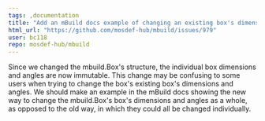 ```yaml
---
tags: ,documentation
title: "Add an mBuild docs example of changing an existing box's dimensions and angles for the new mbuild.Box's structure."
html_url: "https://github.com/mosdef-hub/mbuild/issues/979"
user: bc118
repo: mosdef-hub/mbuild
---
```


Since we changed the mbuild.Box's structure, the individual box dimensions and angles are now immutable. This change may be confusing to some users when trying to change the box's existing box's dimensions and angles.  We should make an example in the mBuild docs showing the new way to change the mbuild.Box's box's dimensions and angles as a whole, as opposed to the old way, in which they could all be changed individually.  
